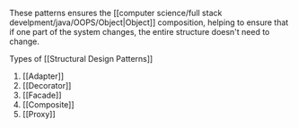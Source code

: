 These patterns ensures the [[computer science/full stack develpment/java/OOPS/Object|Object]] composition, helping to ensure that if one part of the system changes, the entire structure doesn't need to change.

Types of [[Structural Design Patterns]]
1. [[Adapter]]
2. [[Decorator]]
3. [[Facade]]
4. [[Composite]]
5. [[Proxy]]